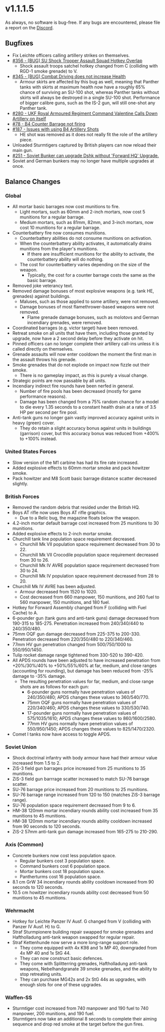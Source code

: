 # v1.1.1.5

As always, no software is bug-free. If any bugs are encountered, please file a report on the [Discord](https://discord.gg/6VeK5jhggB).

## Bugfixes

- Fix Leichte officers calling artillery strikes on themselves.
- [#356 - [BUG] SU Shock Trooper Assault Squad Hotkey Overlap](https://github.com/Stoklomolvi/Spearhead-Public/issues/356)
  - Shock assault troops satchel hotkey changed from C (colliding with RGD-1 smoke grenade) to V.
- [#345 - [BUG] Combat Driving does not increase Health](https://github.com/Stoklomolvi/Spearhead-Public/issues/345)
  - Armour skirts are affected by this bug as well, meaning that Panther tanks with skirts at maximum health now have a roughly 65% chance of surviving an SU-100 shot, whereas Panther tanks without skirts will always be destroyed in a single SU-100 shot. Performance of bigger calibre guns, such as the IS-2 gun, will still one-shot any Panther tank.
- [#280 - UKF Royal Armoured Regiment Command Valentine Calls Down Artillery on itself](https://github.com/Stoklomolvi/Spearhead-Public/issues/280)
- [#78 - B4 Counter Barrage not firing](https://github.com/Stoklomolvi/Spearhead-Public/issues/78)
- [#187 - Issues with using B4 Artillery Shots](https://github.com/Stoklomolvi/Spearhead-Public/issues/187)
  - HE shot was removed as it does not really fit the role of the artillery piece.
- Unloaded Sturmtigers captured by British players can now reload their main gun.
- [#251 - Soviet Bunker can upgrade Dshk without 'Forward HQ' Upgrade.](https://github.com/Stoklomolvi/Spearhead-Public/issues/251)
- Soviet and German bunkers may no longer have multiple upgrades at once.

## Balance Changes

### Global

- All mortar basic barrages now cost munitions to fire.
  - Light mortars, such as 60mm and 2-inch mortars, now cost 5 munitions for a regular barrage.
  - Medium mortars, such as 81mm, 82mm, and 3-inch mortars, now cost 10 munitions for a regular barrage.
- Counterbattery fire now consumes munitions.
  - Counterbattery abilities do not consume munitions on activation.
  - When the counterbattery ability activates, it automatically drains munitions from the player's munitions.
    - If there are insufficient munitions for the ability to activate, the counterbattery ability will do nothing.
  - The cost for counterbattery varies depending on the size of the weapon.
    - Typically, the cost for a counter barrage costs the same as the basic barrage.
- Removed joke veterancy text.
- Removed damage bonuses of most explosive weapons (e.g. tank HE, grenades) against buildings.
  - Maluses, such as those applied to some artillery, were not removed.
  - Damage bonuses of most flamethrower-based weapons were not removed.
    - Flame grenade damage bonuses, such as molotovs and German incendiary grenades, were removed.
- Coordinated barrages (e.g. victor target) have been removed.
- Retreat smoke on all units that have them, including those granted by upgrade, now have a 2 second delay before they activate on hit.
- Pinned officers can no longer complete their artillery call-ins unless it is called directly on themselves.
- Grenade assaults will now enter cooldown the moment the first man in the assault throws his grenade.
- Smoke grenades that do not explode on impact now fizzle out their smoke.
  - There is no gameplay impact, as this is purely a visual change.
- Strategic points are now passable by all units.
- Incendiary indirect fire rounds have been nerfed in general.
  - Number of fire pools has been decreased (mostly for game performance reasons).
  - Damage has been changed from a 75% random chance for a model to die every 1.35 seconds to a constant health drain at a rate of 3.5 HP per second per fire pool.
- Anti-tank guns no longer gain vastly improved accuracy against units in heavy (green) cover.
  - They do retain a slight accuracy bonus against units in buildings (garrison) cover, but this accuracy bonus was reduced from +400% to +100% instead.

### United States Forces

- Slow version of the M1 carbine has had its fire rate increased.
- Added explosive effects to 60mm mortar smoke and pack howitzer smoke.
- Pack howitzer and M8 Scott basic barrage distance scatter decreased slightly.

### British Forces

- Removed the random debris that resided under the British HQ.
- Boys AT rifle now uses Boys AT rifle graphics.
  - Due to a Relic bug, the magazine floats below the weapon.
- 4.2-inch mortar default barrage cost increased from 25 munitions to 30 munitions.
- Added explosive effects to 2-inch mortar smoke.
- Churchill tank line population space requirement decreased.
  - Churchill Mk VII population space requirement decreased from 30 to 22.
  - Churchill Mk VII Crocodile population space requirement decreased from 30 to 26.
  - Churchill Mk IV AVRE population space requirement decreased from 30 to 24.
  - Churchill Mk IV population space requirement decreased from 28 to 20.
- Churchill Mk IV AVRE has been adjusted.
  - Armour decreased from 1520 to 1020.
  - Cost decreased from 660 manpower, 150 munitions, and 260 fuel to 560 manpower, 150 munitions, and 180 fuel.
- Hotkey for Forward Assembly changed from F (colliding with Fuel Cache) to A.
- 6-pounder gun (tank guns and anti-tank guns) damage decreased from 190-315 to 185-275. Penetration increased from 240/340/440 to 240/350/480.
- 75mm OQF gun damage decreased from 225-375 to 200-330. Penetration decreased from 220/350/480 to 220/340/460.
- 77mm HV gun penetration changed from 500/750/1000 to 550/950/1450.
- Tulip rocket damage range tightened from 330-520 to 390-420.
- All APDS rounds have been adjusted to have increased penetration from +20%/30%/40% to +50%/55%/60% at far, medium, and close ranges (accounting for rounding), but damage has been reduced from -25% damage to -35% damage.
  - The resulting penetration values for far, medium, and close range shots are as follows for each gun:
    - 6-pounder guns normally have penetration values of 240/350/480; APDS changes these values to 360/540/770.
    - 75mm OQF guns normally have penetration values of 220/340/460; APDS changes these values to 330/530/740.
    - 17-pounder guns normally have penetration values of 575/1035/1610; APDS changes these values to 860/1600/2580.
    - 77mm HV guns normally have penetration values of 550/950/1450; APDS changes these values to 825/1470/2320.
- Comet I tanks now have access to toggle APDS.

### Soviet Union

- Shock doctrinal infantry with body armour have had their armour value increased from 1.5 to 2.
- ZiS-3 field gun barrages price increased from 25 munitions to 35 munitions.
- ZiS-3 field gun barrrage scatter increased to match SU-76 barrage scatter.
- SU-76 barrage price increased from 20 munitions to 25 munitions.
- SU-76 barrage range increased from 120 to 150 (matches ZiS-3 barrage range).
- SU-76 population space requirement decreased from 9 to 6.
- HM-38 120mm mortar incendiary rounds ability cost increased from 35 munitions to 45 munitions.
- HM-38 120mm mortar incendiary rounds ability cooldown increased from 90 seconds to 120 seconds.
- ZiS-2 57mm anti-tank gun damage increased from 165-275 to 210-290.

### Axis (Common)

- Concrete bunkers now cost less population space.
  - Regular bunkers cost 3 population space.
  - Command bunkers cost 6 population space.
  - Mortar bunkers cost 18 population space.
  - Pantherturms cost 16 population space.
- 8.1 cm GrW 34 incendiary rounds ability cooldown increased from 90 seconds to 120 seconds.
- 10.5 cm howitzer incendiary rounds ability cost decreased from 50 munitions to 45 munitions.

### Wehrmacht

- Hotkey for Leichte Panzer IV Ausf. G changed from V (colliding with Panzer IV Ausf. H) to G.
- Straf Sturmpionere building repair swapped for smoke grenades and Haftholladung anti-tank weapon swapped for regular repair.
- Straf Kettenhunde now serve a more long-range support role.
  - They come equipped with 4x K98 and 1x MP 40, downgraded from 4x MP 40 and 1x StG 44.
  - They can now construct basic defences.
  - They come with Splitterring grenades, Haftholladung anti-tank weapons, Nebelhandgranate 39 smoke grenades, and the ability to stop retreating units.
  - They can purchase MG42s and 2x StG 44s as upgrades, with enough slots for one of these upgrades.

### Waffen-SS

- Sturmtiger cost increased from 740 manpower and 190 fuel to 740 manpower, 200 munitions, and 190 fuel.
- Sturmtigers now take an additional 8 seconds to complete their aiming sequence and drop red smoke at the target before the gun fires.
